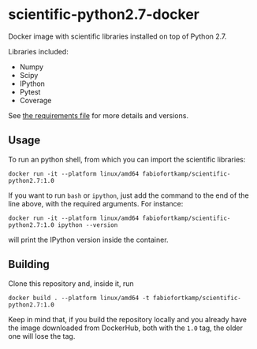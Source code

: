 # scientific-python2.7-docker
Docker image with scientific libraries installed on top of Python 2.7.

Libraries included:

- Numpy
- Scipy
- IPython
- Pytest
- Coverage


See [the requirements file](./requirements.txt) for more details and versions.

## Usage

To run an python shell, from which you can import the scientific libraries:

```shell
docker run -it --platform linux/amd64 fabiofortkamp/scientific-python2.7:1.0
```

If you want to run `bash` or `ipython`, just add the command to the end of the line above, with the required arguments. For instance:


```shell
docker run -it --platform linux/amd64 fabiofortkamp/scientific-python2.7:1.0 ipython --version
```

will print the IPython version inside the container.

## Building

Clone this repository and, inside it, run

```shell
docker build . --platform linux/amd64 -t fabiofortkamp/scientific-python2.7:1.0
```

Keep in mind that, if you build the repository locally and you already have the image downloaded from DockerHub, both with the `1.0` tag, the older one 
will lose the tag.
